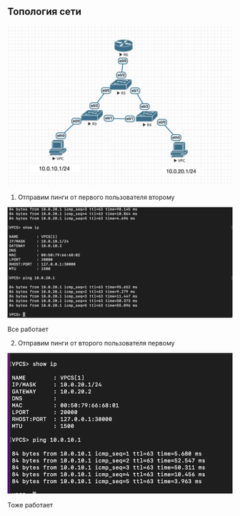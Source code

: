 ## Топология сети

![](https://github.com/nadya002/Networks_hse/blob/main/lab1/IMAGE%202022-12-08%2015:11:31.jpg)

1. Отправим пинги от первого пользователя второму

![](https://github.com/nadya002/Networks_hse/blob/main/lab1/IMAGE%202022-12-08%2016:04:31.jpg)

Все работает

2. Отправим пинги от второго пользователя первому

![](https://github.com/nadya002/Networks_hse/blob/main/lab1/IMAGE%202022-12-08%2016:04:36.jpg)

Тоже работает
